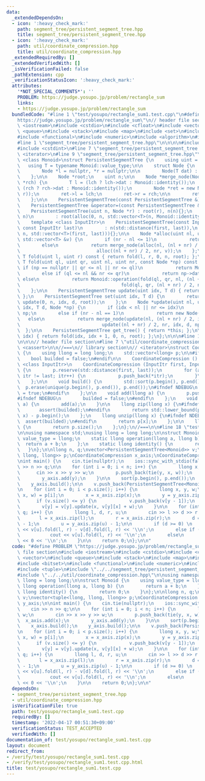 ```yaml
---
data:
  _extendedDependsOn:
  - icon: ':heavy_check_mark:'
    path: segment_tree/persistent_segment_tree.hpp
    title: segment_tree/persistent_segment_tree.hpp
  - icon: ':heavy_check_mark:'
    path: util/coordinate_compression.hpp
    title: util/coordinate_compression.hpp
  _extendedRequiredBy: []
  _extendedVerifiedWith: []
  _isVerificationFailed: false
  _pathExtension: cpp
  _verificationStatusIcon: ':heavy_check_mark:'
  attributes:
    '*NOT_SPECIAL_COMMENTS*': ''
    PROBLEM: https://judge.yosupo.jp/problem/rectangle_sum
    links:
    - https://judge.yosupo.jp/problem/rectangle_sum
  bundledCode: "#line 1 \"test/yosupo/rectangle_sum1.test.cpp\"\n#define PROBLEM \"\
    https://judge.yosupo.jp/problem/rectangle_sum\"\n// header file section\n#include\
    \ <iostream>\n#include <cstdio>\n#include <cfloat>\n#include <vector>\n#include\
    \ <queue>\n#include <stack>\n#include <map>\n#include <set>\n#include <bitset>\n\
    #include <functional>\n#include <numeric>\n#include <algorithm>\n#include <tuple>\n\
    #line 1 \"segment_tree/persistent_segment_tree.hpp\"\n\n\n\n#include <cstddef>\n\
    #include <cstdint>\n#line 7 \"segment_tree/persistent_segment_tree.hpp\"\n#include\
    \ <iterator>\n#line 9 \"segment_tree/persistent_segment_tree.hpp\"\n\ntemplate\
    \ <class Monoid>\nstruct PersistentSegmentTree {\n    using uint = size_t;\n \
    \   using T = typename Monoid::value_type;\n\n    struct Node {\n        T dat;\n\
    \        Node *l = nullptr, *r = nullptr;\n\n        Node(T dat) : dat(dat){};\n\
    \    };\n\n    Node *root;\n    uint n;\n\n    Node *merge_node(Node *lch, Node\
    \ *rch) {\n        T l = (lch ? lch->dat : Monoid::identity());\n        T r =\
    \ (rch ? rch->dat : Monoid::identity());\n        Node *ret = new Node(Monoid::operation(l,\
    \ r));\n        ret->l = lch;\n        ret->r = rch;\n\n        return ret;\n\
    \    };\n\n    PersistentSegmentTree(const PersistentSegmentTree &) = default;\n\
    \    PersistentSegmentTree &operator=(const PersistentSegmentTree &) = default;\n\
    \    PersistentSegmentTree(uint n, Node *r) : root(r), n(n){};\n    PersistentSegmentTree(uint\
    \ n)\n        : root(alloc(0, n, std::vector<T>(n, Monoid::identity()))), n(n){};\n\
    \    template <class InputItr>\n    PersistentSegmentTree(const InputItr first,\
    \ const InputItr last)\n        : n(std::distance(first, last)),\n          root(alloc(0,\
    \ n, std::vector<T>(first, last))){};\n\n    Node *alloc(uint nl, uint nr, const\
    \ std::vector<T> &v) {\n        if (nr - nl <= 1)\n            return new Node(v[nl]);\n\
    \        else\n            return merge_node(alloc(nl, (nl + nr) / 2, v),\n  \
    \                            alloc((nl + nr) / 2, nr, v));\n    };\n\n    const\
    \ T fold(uint l, uint r) const { return fold(l, r, 0, n, root); };\n    const\
    \ T fold(uint ql, uint qr, uint nl, uint nr, const Node *np) const {\n       \
    \ if (np == nullptr || qr <= nl || nr <= ql)\n            return Monoid::identity();\n\
    \        else if (ql <= nl && nr <= qr)\n            return np->dat;\n       \
    \ else\n            return Monoid::operation(fold(ql, qr, nl, (nl + nr) / 2, np->l),\n\
    \                                     fold(ql, qr, (nl + nr) / 2, nr, np->r));\n\
    \    };\n\n    PersistentSegmentTree update(uint idx, T d) { return set(idx, d);\
    \ };\n    PersistentSegmentTree set(uint idx, T d) {\n        return PersistentSegmentTree(n,\
    \ update(0, n, idx, d, root));\n    };\n    Node *update(uint nl, uint nr, uint\
    \ idx, T d, Node *np) {\n        if (idx < nl || nr <= idx)\n            return\
    \ np;\n        else if (nr - nl == 1)\n            return new Node(d);\n     \
    \   else\n            return merge_node(update(nl, (nl + nr) / 2, idx, d, np->l),\n\
    \                              update((nl + nr) / 2, nr, idx, d, np->r));\n  \
    \  };\n\n    PersistentSegmentTree get_tree() { return *this; };\n\n    T operator[](uint\
    \ idx) { return fold(idx, idx + 1, 0, n, root); };\n};\n\n\n#line 1 \"util/coordinate_compression.hpp\"\
    \n\n\n// header file section\n#line 7 \"util/coordinate_compression.hpp\"\n#include\
    \ <cassert>\n\n//===\n// library section\n// <iterator>\nstruct CoordinateCompression\
    \ {\n    using llong = long long;\n    std::vector<llong> p;\n\n#ifndef NDEBUG\n\
    \    bool builded = false;\n#endif\n\n    CoordinateCompression () {};\n    template\
    \ <class InputItr>\n    CoordinateCompression (InputItr first, InputItr last)\
    \ {\n        p.reserve(std::distance(first, last));\n        for (auto itr = first;\
    \ itr != last; itr++) {\n            p.push_back(*itr);\n        }\n        build();\n\
    \    };\n\n    void build() {\n        std::sort(p.begin(), p.end());\n      \
    \  p.erase(unique(p.begin(), p.end()), p.end());\n#ifndef NDEBUG\n        builded\
    \ = true;\n#endif\n    };\n\n    void add(llong a) {\n        p.push_back(a);\n\
    #ifndef NDEBUG\n        builded = false;\n#endif\n    };\n    void push(llong\
    \ a) {\n        add(a);\n    }\n\n    llong zip(llong x) {\n#ifndef NDEBUG\n \
    \       assert(builded);\n#endif\n        return std::lower_bound(p.begin(), p.end(),\
    \ x) - p.begin();\n    };\n    llong unzip(llong x) {\n#ifndef NDEBUG\n      \
    \  assert(builded);\n#endif\n        return p[x];\n    };\n\n    llong size()\
    \ {\n        return p.size();\n    };\n};\n//===\n\n#line 18 \"test/yosupo/rectangle_sum1.test.cpp\"\
    \n\nusing namespace std;\nusing llong = long long;\n\nstruct Monoid {\n    using\
    \ value_type = llong;\n    static llong operation(llong a, llong b) {\n      \
    \  return a + b;\n    };\n    static llong identity() {\n        return 0;\n \
    \   }\n};\n\nllong n, q;\nvector<PersistentSegmentTree<Monoid>> v;\nvector<tuple<llong,\
    \ llong, llong>> p;\nCoordinateCompression x_axis;\nCoordinateCompression y_axis;\n\
    \nint main() {\n    cin.tie(nullptr);\n    ios::sync_with_stdio(false);\n    cin\
    \ >> n >> q;\n\n    for (int i = 0; i < n; i++) {\n        llong x, y, w;\n  \
    \      cin >> x >> y >> w;\n        p.push_back(tie(y, x, w));\n        x_axis.add(x);\n\
    \        y_axis.add(y);\n    }\n\n    sort(p.begin(), p.end());\n    x_axis.build();\n\
    \    y_axis.build();\n\n    v.push_back(PersistentSegmentTree<Monoid>(x_axis.size()));\n\
    \n    for (int i = 0; i < p.size(); i++) {\n        llong x, y, w;\n        tie(y,\
    \ x, w) = p[i];\n        x = x_axis.zip(x);\n        y = y_axis.zip(y);\n\n  \
    \      if (v.size() <= y) {\n            v.push_back(v[y - 1]);\n        }\n\n\
    \        v[y] = v[y].update(x, v[y][x] + w);\n    }\n\n    for (int i = 0; i <\
    \ q; i++) {\n        llong l, d, r, u;\n        cin >> l >> d >> r >> u;\n\n \
    \       l = x_axis.zip(l);\n        r = x_axis.zip(r);\n        d = y_axis.zip(d)\
    \ - 1;\n        u = y_axis.zip(u) - 1;\n\n        if (d >= 0) \n            cout\
    \ << v[u].fold(l, r) - v[d].fold(l, r) << '\\n';\n        else if (u >= 0)\n \
    \           cout << v[u].fold(l, r) << '\\n';\n        else\n            cout\
    \ << 0 << '\\n';\n    }\n\n    return 0;\n};\n\n"
  code: "#define PROBLEM \"https://judge.yosupo.jp/problem/rectangle_sum\"\n// header\
    \ file section\n#include <iostream>\n#include <cstdio>\n#include <cfloat>\n#include\
    \ <vector>\n#include <queue>\n#include <stack>\n#include <map>\n#include <set>\n\
    #include <bitset>\n#include <functional>\n#include <numeric>\n#include <algorithm>\n\
    #include <tuple>\n#include \"../../segment_tree/persistent_segment_tree.hpp\"\n\
    #include \"../../util/coordinate_compression.hpp\"\n\nusing namespace std;\nusing\
    \ llong = long long;\n\nstruct Monoid {\n    using value_type = llong;\n    static\
    \ llong operation(llong a, llong b) {\n        return a + b;\n    };\n    static\
    \ llong identity() {\n        return 0;\n    }\n};\n\nllong n, q;\nvector<PersistentSegmentTree<Monoid>>\
    \ v;\nvector<tuple<llong, llong, llong>> p;\nCoordinateCompression x_axis;\nCoordinateCompression\
    \ y_axis;\n\nint main() {\n    cin.tie(nullptr);\n    ios::sync_with_stdio(false);\n\
    \    cin >> n >> q;\n\n    for (int i = 0; i < n; i++) {\n        llong x, y,\
    \ w;\n        cin >> x >> y >> w;\n        p.push_back(tie(y, x, w));\n      \
    \  x_axis.add(x);\n        y_axis.add(y);\n    }\n\n    sort(p.begin(), p.end());\n\
    \    x_axis.build();\n    y_axis.build();\n\n    v.push_back(PersistentSegmentTree<Monoid>(x_axis.size()));\n\
    \n    for (int i = 0; i < p.size(); i++) {\n        llong x, y, w;\n        tie(y,\
    \ x, w) = p[i];\n        x = x_axis.zip(x);\n        y = y_axis.zip(y);\n\n  \
    \      if (v.size() <= y) {\n            v.push_back(v[y - 1]);\n        }\n\n\
    \        v[y] = v[y].update(x, v[y][x] + w);\n    }\n\n    for (int i = 0; i <\
    \ q; i++) {\n        llong l, d, r, u;\n        cin >> l >> d >> r >> u;\n\n \
    \       l = x_axis.zip(l);\n        r = x_axis.zip(r);\n        d = y_axis.zip(d)\
    \ - 1;\n        u = y_axis.zip(u) - 1;\n\n        if (d >= 0) \n            cout\
    \ << v[u].fold(l, r) - v[d].fold(l, r) << '\\n';\n        else if (u >= 0)\n \
    \           cout << v[u].fold(l, r) << '\\n';\n        else\n            cout\
    \ << 0 << '\\n';\n    }\n\n    return 0;\n};\n\n"
  dependsOn:
  - segment_tree/persistent_segment_tree.hpp
  - util/coordinate_compression.hpp
  isVerificationFile: true
  path: test/yosupo/rectangle_sum1.test.cpp
  requiredBy: []
  timestamp: '2022-04-17 00:51:30+09:00'
  verificationStatus: TEST_ACCEPTED
  verifiedWith: []
documentation_of: test/yosupo/rectangle_sum1.test.cpp
layout: document
redirect_from:
- /verify/test/yosupo/rectangle_sum1.test.cpp
- /verify/test/yosupo/rectangle_sum1.test.cpp.html
title: test/yosupo/rectangle_sum1.test.cpp
---
```

